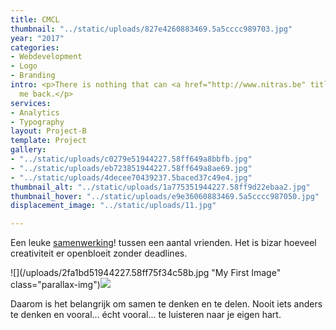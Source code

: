 ```yaml
---
title: CMCL
thumbnail: "../static/uploads/827e4260883469.5a5cccc989703.jpg"
year: "2017"
categories:
- Webdevelopment
- Logo
- Branding
intro: <p>There is nothing that can <a href="http://www.nitras.be" title="">hold</a>
  me back.</p>
services:
- Analytics
- Typography
layout: Project-B
template: Project
gallery:
- "../static/uploads/c0279e51944227.58ff649a8bbfb.jpg"
- "../static/uploads/eb723851944227.58ff649a8ae69.jpg"
- "../static/uploads/4decee70439237.5baced37c49e4.jpg"
thumbnail_alt: "../static/uploads/1a775351944227.58ff9d22ebaa2.jpg"
thumbnail_hover: "../static/uploads/e9e36060883469.5a5cccc987050.jpg"
displacement_image: "../static/uploads/11.jpg"

---
```

Een leuke [samenwerking](www.nitras.be "Een link")! tussen een aantal vrienden. Het is bizar hoeveel creativiteit er openbloeit zonder deadlines.

![](/uploads/2fa1bd51944227.58ff75f34c58b.jpg "My First Image" class="parallax-img")![](/uploads/52654851944227.58ff649a8e55a.gif)

Daarom is het belangrijk om samen te denken en te delen. Nooit iets anders te denken en vooral... écht vooral... te luisteren naar je eigen hart.